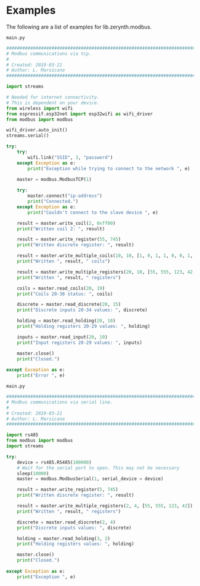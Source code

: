 # Examples

The following are a list of examples for lib.zerynth.modbus.



```main.py```

```python
################################################################################
# Modbus communications via tcp.
#
# Created: 2019-03-21
# Author: L. Marsicano
################################################################################

import streams

# Needed for internet connectivity.
# This is dependent on your device.
from wireless import wifi 
from espressif.esp32net import esp32wifi as wifi_driver
from modbus import modbus

wifi_driver.auto_init()
streams.serial()

try:
    try:
        wifi.link("SSID", 3, "password")
    except Exception as e:
        print("Exception while trying to connect to the network ", e)
            
    master = modbus.ModbusTCP(1)

    try:
        master.connect("ip-address")
        print("Connected.")
    except Exception as e:
        print("Couldn't connect to the slave device ", e)

    result = master.write_coil(2, 0xff00)
    print("Written coil 2: ", result)

    result = master.write_register(55, 745)
    print("Written discrete register: ", result)

    result = master.write_multiple_coils(10, 10, [1, 0, 1, 1, 0, 0, 1, 1, 1, 0])
    print("Written ", result, " coils")

    result = master.write_multiple_registers(20, 10, [55, 555, 123, 42, 352, 546, 754, 34, 643, 23])
    print("Written ", result, " registers")

    coils = master.read_coils(20, 19)
    print("Coils 20-38 status: ", coils)

    discrete = master.read_discrete(20, 15)
    print("Discrete inputs 20-34 values: ", discrete)

    holding = master.read_holding(20, 10)
    print("Holding registers 20-29 values: ", holding)

    inputs = master.read_input(20, 10)
    print("Input registers 20-29 values: ", inputs)

    master.close()
    print("Closed.")
	
except Exception as e:
	print("Error ", e)

```


```main.py```

```python
################################################################################
# Modbus communications via serial line.
#
# Created: 2019-03-21
# Author: L. Marsicano
################################################################################

import rs485
from modbus import modbus
import streams

try:
    device = rs485.RS485(100000)
    # Wait for the serial port to open. This may not be necessary
    sleep(10000)
    master = modbus.ModbusSerial(1, serial_device = device)

    result = master.write_register(5, 745)
    print("Written discrete register: ", result)

    result = master.write_multiple_registers(2, 4, [55, 555, 123, 42])
    print("Written ", result, " registers")

    discrete = master.read_discrete(2, 4)
    print("Discrete inputs values: ", discrete)

    holding = master.read_holding(3, 2)
    print("Holding registers values: ", holding)

    master.close()
    print("Closed.")
	
except Exception as e:
	print("Exception ", e)

```

